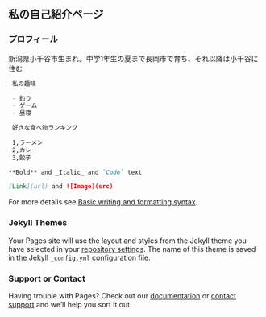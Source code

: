 ## 私の自己紹介ページ 

### プロフィール ###

新潟県小千谷市生まれ。中学1年生の夏まで長岡市で育ち、それ以降は小千谷に住む

```markdown
 私の趣味 

 - 釣り
 - ゲーム
 - 昼寝

 好きな食べ物ランキング
 
 1,ラーメン
 2,カレー
 3,餃子

**Bold** and _Italic_ and `Code` text

[Link](url) and ![Image](src)
```

For more details see [Basic writing and formatting syntax](https://docs.github.com/en/github/writing-on-github/getting-started-with-writing-and-formatting-on-github/basic-writing-and-formatting-syntax).

### Jekyll Themes

Your Pages site will use the layout and styles from the Jekyll theme you have selected in your [repository settings](https://github.com/Abekatsuki123/shugyou/settings/pages). The name of this theme is saved in the Jekyll `_config.yml` configuration file.

### Support or Contact

Having trouble with Pages? Check out our [documentation](https://docs.github.com/categories/github-pages-basics/) or [contact support](https://support.github.com/contact) and we’ll help you sort it out.
